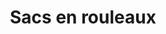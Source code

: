 ---
title: Sacs en rouleaux
description: ""
image: src/assets/images/bags-on-roll.jpeg
imageAlt: Un sac en rouleau
products:
  - title: 9*12
    subtitle: Bio
    specs:
      - "Dimension: 9 x 12 pouces"
      - "Épaisseur: 14 microns"
      - "Par rouleau: 500pcs"
  - title: 28*42.5
    subtitle: Bio
    specs:
      - "Dimension: 28 x 42.5 cms"
      - "Épaisseur: 14 microns"
      - "Par rouleau: 200pcs, 500pcs"
---